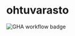 # ohtuvarasto

![GHA workflow badge](https://github.com/LottaHyppyra/ohtuvarasto/workflows/CI/badge.svg)
